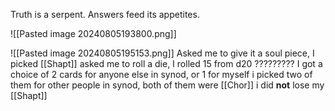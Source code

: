 Truth is a serpent. Answers feed its appetites.

![[Pasted image 20240805193800.png]]

![[Pasted image 20240805195153.png]]
Asked me to give it a soul piece, I picked [[Shapt]]
asked me to roll a die, I rolled 15 from d20
?????????
I got a choice of 2 cards for anyone else in synod, or 1 for myself
i picked two of them for other people in synod, both of them were [[Chor]]
i did **not** lose my [[Shapt]]